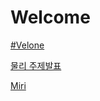 # Welcome

[#Velone](https://velone.kro.kr/)

[물리 주제발표](https://github.com/quinut/.me/raw/refs/heads/main/ppt/%EC%A3%BC%EC%A0%9C_31114.pptx)

[Miri](https://www.miricanvas.com/v/14grb0m)
